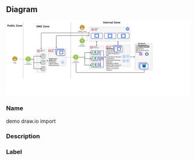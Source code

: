 
## Diagram

![demo draw.io import](../img/miscdiagram_2TPHMROLx3p_B18mG8_Wo.png)

### Name


demo draw.io import


### Description




### Label




